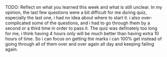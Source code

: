 TODO: Reflect on what you learned this week and what is still unclear.
In my opinion, the last few questions were a bit difficult for me during quiz, especially the last one, i had no idea about where to start it. i also over-complicated some of the questions, and i had to go through them by a second or a third time in order to pass it. The quiz was definately too long for me, i think having 4 hours only will be much better than having extra 10 hours of time. So i can focus on getting the marks i can 100% get instead of going through all of them over and over again all day and keeping failing again.
